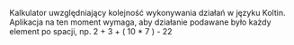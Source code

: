 Kalkulator uwzględniający kolejność wykonywania działań w języku Koltin.
Aplikacja na ten moment wymaga, aby działanie podawane było każdy element po spacji, np. 2 + 3 + ( 10 * 7 ) - 22
